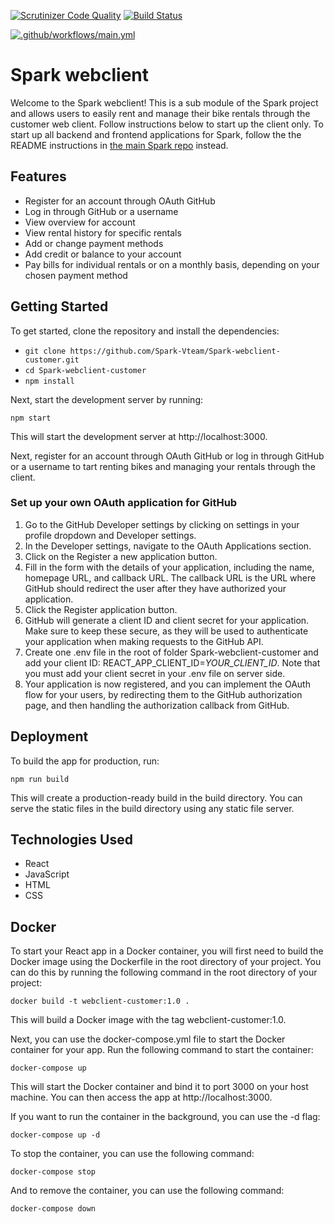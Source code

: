 [![Scrutinizer Code Quality](https://scrutinizer-ci.com/g/Spark-Vteam/Spark-webclient-customer/badges/quality-score.png?b=main)](https://scrutinizer-ci.com/g/Spark-Vteam/Spark-webclient-customer/?branch=main) [![Build Status](https://scrutinizer-ci.com/g/Spark-Vteam/Spark-webclient-customer/badges/build.png?b=main)](https://scrutinizer-ci.com/g/Spark-Vteam/Spark-webclient-customer/build-status/main)

[![.github/workflows/main.yml](https://github.com/Spark-Vteam/Spark-webclient-customer/actions/workflows/main.yml/badge.svg)](https://github.com/Spark-Vteam/Spark-webclient-customer/actions/workflows/main.yml)

# Spark webclient

Welcome to the Spark webclient! This is a sub module of the Spark project and allows users to easily rent and manage their bike rentals through the customer web client. Follow instructions below to start up the client only. To start up all backend and frontend applications for Spark, follow the the README instructions in [the main Spark repo](https://github.com/Spark-Vteam/Spark-Project) instead.

## Features
- Register for an account through OAuth GitHub
- Log in through GitHub or a username
- View overview for account
- View rental history for specific rentals
- Add or change payment methods
- Add credit or balance to your account
- Pay bills for individual rentals or on a monthly basis, depending on your chosen payment method

## Getting Started

To get started, clone the repository and install the dependencies:

- `git clone https://github.com/Spark-Vteam/Spark-webclient-customer.git`  
- `cd Spark-webclient-customer`  
- `npm install` 


Next, start the development server by running:

`npm start`

This will start the development server at http://localhost:3000.

Next, register for an account through OAuth GitHub or log in through GitHub or a username to tart renting bikes and managing your rentals through the client.

### Set up your own OAuth application for GitHub
1. Go to the GitHub Developer settings by clicking on settings in your profile dropdown and Developer settings.
2. In the Developer settings, navigate to the OAuth Applications section.
3. Click on the Register a new application button.
4. Fill in the form with the details of your application, including the name, homepage URL, and callback URL. The callback URL is the URL where GitHub should redirect the user after they have authorized your application.
5. Click the Register application button.
6. GitHub will generate a client ID and client secret for your application. Make sure to keep these secure, as they will be used to authenticate your application when making requests to the GitHub API. 
7. Create one .env file in the root of folder Spark-webclient-customer and add your client ID: REACT_APP_CLIENT_ID=*YOUR_CLIENT_ID*. Note that you must add your client secret in your .env file on server side.
8. Your application is now registered, and you can implement the OAuth flow for your users, by redirecting them to the GitHub authorization page, and then handling the authorization callback from GitHub.

## Deployment

To build the app for production, run:

`npm run build`

This will create a production-ready build in the build directory. You can serve the static files in the build directory using any static file server.

## Technologies Used
- React
- JavaScript
- HTML
- CSS

## Docker

To start your React app in a Docker container, you will first need to build the Docker image using the Dockerfile in the root directory of your project. You can do this by running the following command in the root directory of your project:

`docker build -t webclient-customer:1.0 .`

This will build a Docker image with the tag webclient-customer:1.0.

Next, you can use the docker-compose.yml file to start the Docker container for your app. Run the following command to start the container:

`docker-compose up`

This will start the Docker container and bind it to port 3000 on your host machine. You can then access the app at http://localhost:3000.

If you want to run the container in the background, you can use the -d flag:

`docker-compose up -d`

To stop the container, you can use the following command:

`docker-compose stop`

And to remove the container, you can use the following command:

`docker-compose down`
